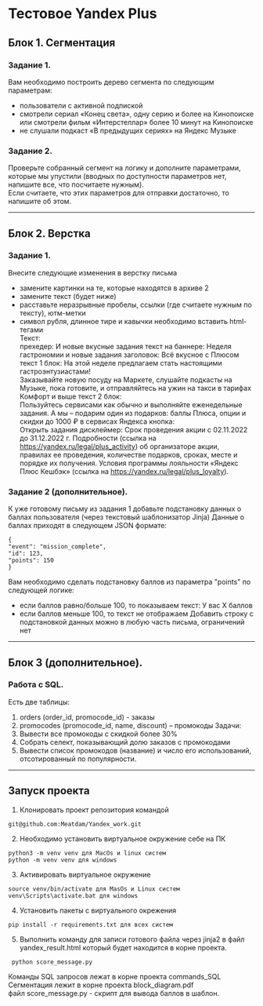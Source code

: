 # Тестовое Yandex Plus

## Блок 1. Сегментация
### Задание 1.
Вам необходимо построить дерево сегмента по следующим параметрам:<br>
- пользователи с активной подпиской
- смотрели сериал «Конец света», одну серию и более на Кинопоиске или смотрели
фильм «Интерстеллар» более 10 минут на Кинопоиске
- не слушали подкаст «В предыдущих сериях» на Яндекс Музыке
### Задание 2.
Проверьте собранный сегмент на логику и дополните параметрами, которые мы упустили (вводных по доступности параметров нет, напишите все, что посчитаете нужным).<br>
Если считаете, что этих параметров для отправки достаточно, то напишите об этом.<br>
_____
## Блок 2. Верстка
### Задание 1.
Внесите следующие изменения в верстку письма
- замените картинки на те, которые находятся в архиве 2
- замените текст (будет ниже)
- расставьте неразрывные пробелы, ссылки (где считаете нужным по тексту), ютм-метки
- символ рубля, длинное тире и кавычки необходимо вставить html-тегами<br>
Текст:<br>
прехедер: И новые вкусные задания текст на баннере: Неделя гастрономии и
новые задания заголовок: Всё вкусное с Плюсом текст 1 блок: На этой неделе предлагаем стать настоящими гастроэнтузиастами!<br>
Заказывайте новую посуду на Маркете, слушайте подкасты на Музыке, пока готовите, и отправляйтесь на ужин на такси в тарифах Комфорт и выше текст 2 блок:<br>
Пользуйтесь сервисами как обычно и выполняйте еженедельные задания. А мы – подарим один из подарков: баллы Плюса, опции и скидки до 1000 ₽ в сервисах Яндекса кнопка:<br>
Открыть задания дисклеймер: Срок проведения акции с 02.11.2022 до 31.12.2022 г. Подробности (ссылка на https://yandex.ru/legal/plus_activity) об организаторе акции,<br>
правилах ее проведения, количестве подарков, сроках, месте и порядке их получения. Условия программы лояльности «Яндекс Плюс Кешбэк» (ссылка на https://yandex.ru/legal/plus_loyalty).
### Задание 2 (дополнительное).
К уже готовому письму из задания 1 добавьте подстановку данных о баллах пользователя (через текстовый шаблонизатор Jinja) Данные о баллах приходят в следующем JSON формате:
```
{
"event": "mission_complete",
"id": 123,
"points": 150
}
```
Вам необходимо сделать подстановку баллов из параметра "points" по следующей логике:
- если баллов равно/больше 100, то показываем текст: У вас Х баллов
- если баллов меньше 100, то текст не отображаем
Добавить строку с подстановкой данных можно в любую часть письма, ограничений нет
______
## Блок 3 (дополнительное).
### Работа с SQL.
Есть две таблицы:
1. orders (order_id, promocode_id) - заказы
2. promocodes (promocode_id, name, discount) – промокоды
Задачи:
1. Вывести все промокоды с скидкой более 30%
2. Собрать селект, показывающий долю заказов с промокодами
3. Вывести список промокодов (название) и число его использований, отсотированный по популярности.
_____
## Запуск проекта 
1. Клонировать проект репозитория командой 
```
git@github.com:Meatdam/Yandex_work.git
```
2. Необходимо установить виртуальное окружение себе на ПК
```
python3 -m venv venv для MacOs и linux систем
python -m venv venv для windows
```
3. Активировать виртуальное окружение
```
source venv/bin/activate для MasOs и Linux систем
venv\Scripts\activate.bat для windows
```
4. Установить пакеты с виртуального окрежения
```
pip install -r requirements.txt для всех систем
```
5. Выполнить команду для записи готового файла через jinja2 в файл yandex_result.html который будет находится в корне проекта.
```
 python score_message.py   
```
Команды SQL запросов лежат в корне проекта commands_SQL<br>
Сегментация лежит в корне проекта block_diagram.pdf<br>
файл score_message.py - скрипт для вывода баллов в шаблон.

